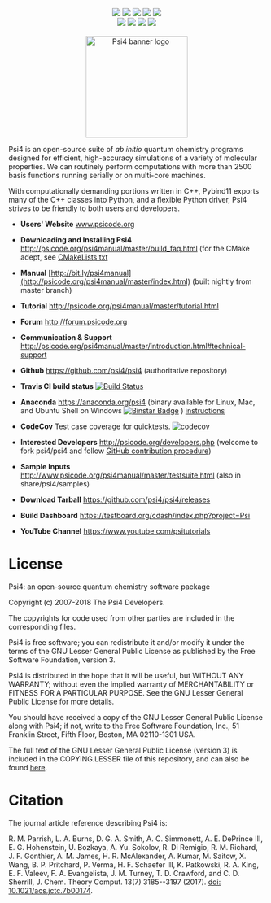 <p align="center">
<a href="https://travis-ci.org/psi4/psi4"> <img src="https://travis-ci.org/psi4/psi4.svg?branch=master" /></a>
<a href="https://github.com/psi4/psi4/releases"> <img src="https://img.shields.io/github/commits-since/psi4/psi4/v1.1.svg" /></a>
<a href="https://github.com/psi4/psi4/pulls"> <img src="https://img.shields.io/github/issues-pr-closed-raw/psi4/psi4.svg" /></a>
<a href="https://codecov.io/gh/psi4/psi4"> <img src="https://codecov.io/gh/psi4/psi4/branch/master/graph/badge.svg" /></a>
<!--<a href="https://gitter.im/psi4devs/Lobby"> <img src="https://img.shields.io/gitter/room/nwjs/nw.js.svg" /></a>-->
<a href="http://forum.psicode.org/"> <img src="https://img.shields.io/badge/chat-on_forum-5077AB.svg" /></a>
<br>
<a href="http://www.psicode.org"> <img src="https://img.shields.io/badge/home-Psi4-5077AB.svg" /></a>
<a href="http://psicode.org/psi4manual/master/index.html"> <img src="https://img.shields.io/badge/docs-latest-5077AB.svg" /></a>
<a href="https://anaconda.org/psi4/psi4"> <img src="https://anaconda.org/psi4/psi4/badges/installer/conda.svg" /></a>
<a href="https://opensource.org/licenses/LGPL-3.0"> <img src="https://img.shields.io/github/license/psi4/psi4.svg" /></a>
<br><br>
<img src="https://github.com/psi4/psi4media/blob/master/logos/psi4banner_half_tight.png" alt="Psi4 banner logo" height=200> <br>
</p>

Psi4 is an open-source suite of *ab initio* quantum chemistry programs
designed for efficient, high-accuracy simulations of a variety of
molecular properties. We can routinely perform computations with more
than 2500 basis functions running serially or on multi-core machines.

With computationally demanding portions written in C++, Pybind11 exports
many of the C++ classes into Python, and a flexible Python driver, Psi4
strives to be friendly to both users and developers.

* **Users' Website**  www.psicode.org

* **Downloading and Installing Psi4** http://psicode.org/psi4manual/master/build_faq.html (for the CMake adept, see [CMakeLists.txt](CMakeLists.txt)

* **Manual**  [http://bit.ly/psi4manual](http://psicode.org/psi4manual/master/index.html) (built nightly from master branch)

* **Tutorial** http://psicode.org/psi4manual/master/tutorial.html

* **Forum** http://forum.psicode.org

* **Communication & Support** http://psicode.org/psi4manual/master/introduction.html#technical-support

* **Github**  https://github.com/psi4/psi4 (authoritative repository)

* **Travis CI build status** [![Build Status](https://travis-ci.org/psi4/psi4.svg?branch=master)](https://travis-ci.org/psi4/psi4)

* **Anaconda**  https://anaconda.org/psi4 (binary available for Linux, Mac, and Ubuntu Shell on Windows [![Binstar Badge](https://anaconda.org/psi4/psi4/badges/downloads.svg)](https://anaconda.org/psi4/psi4) ) [instructions](http://psicode.org/psi4manual/master/conda.html#how-to-install-a-psi4-binary-with-the-psi4conda-installer-download-site)

* **CodeCov** Test case coverage for quicktests. [![codecov](https://codecov.io/gh/psi4/psi4/branch/master/graph/badge.svg)](https://codecov.io/gh/psi4/psi4)

* **Interested Developers**  http://psicode.org/developers.php (welcome to fork psi4/psi4 and follow [GitHub contribution procedure](http://psicode.org/psi4manual/master/build_obtaining.html#faq-githubworkflow))

* **Sample Inputs**  http://www.psicode.org/psi4manual/master/testsuite.html (also in share/psi4/samples)

* **Download Tarball** https://github.com/psi4/psi4/releases 

* **Build Dashboard** https://testboard.org/cdash/index.php?project=Psi

* **YouTube Channel** https://www.youtube.com/psitutorials


License
=======

Psi4: an open-source quantum chemistry software package

Copyright (c) 2007-2018 The Psi4 Developers.

The copyrights for code used from other parties are included in
the corresponding files.

Psi4 is free software; you can redistribute it and/or modify
it under the terms of the GNU Lesser General Public License as published by
the Free Software Foundation, version 3.

Psi4 is distributed in the hope that it will be useful,
but WITHOUT ANY WARRANTY; without even the implied warranty of
MERCHANTABILITY or FITNESS FOR A PARTICULAR PURPOSE.  See the
GNU Lesser General Public License for more details.

You should have received a copy of the GNU Lesser General Public License along
with Psi4; if not, write to the Free Software Foundation, Inc.,
51 Franklin Street, Fifth Floor, Boston, MA 02110-1301 USA.

The full text of the GNU Lesser General Public License (version 3) is included in the
COPYING.LESSER file of this repository, and can also be found
[here](https://www.gnu.org/licenses/lgpl.txt).


Citation
========

The journal article reference describing Psi4 is:

R. M. Parrish, L. A. Burns, D. G. A. Smith, A. C. Simmonett,
A. E. DePrince III, E. G. Hohenstein, U. Bozkaya, A. Yu. Sokolov,
R. Di Remigio, R. M. Richard, J. F. Gonthier, A. M. James,
H. R. McAlexander, A. Kumar, M. Saitow, X. Wang, B. P. Pritchard,
P. Verma, H. F. Schaefer III, K. Patkowski, R. A. King, E. F. Valeev,
F. A. Evangelista, J. M. Turney, T. D. Crawford, and C. D. Sherrill,
J. Chem. Theory Comput. 13(7) 3185--3197 (2017).
[doi: 10.1021/acs.jctc.7b00174](http://dx.doi.org/10.1021/acs.jctc.7b00174).

